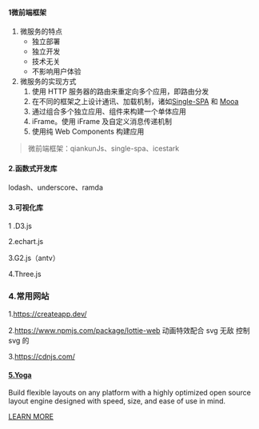#### 1微前端框架

1. 微服务的特点
   - 独立部署
   - 独立开发
   - 技术无关
   - 不影响用户体验
2. 微服务的实现方式
   1. 使用 HTTP 服务器的路由来重定向多个应用，即路由分发
   2. 在不同的框架之上设计通讯、加载机制，诸如[Single-SPA](https://link.zhihu.com/?target=https%3A//github.com/CanopyTax/single-spa) 和 [Mooa](https://link.zhihu.com/?target=https%3A//github.com/phodal/mooa)
   3. 通过组合多个独立应用、组件来构建一个单体应用
   4. iFrame。使用 iFrame 及自定义消息传递机制
   5. 使用纯 Web Components 构建应用

> 微前端框架：qiankunJs、single-spa、icestark

#### 2.函数式开发库

lodash、underscore、ramda

#### 3.可视化库

1 .D3.js

2.echart.js

3.G2.js（antv）

4.Three.js 

### 4.常用网站

1.https://createapp.dev/

2.https://www.npmjs.com/package/lottie-web 动画特效配合 svg 无敌 控制svg 的

3.https://cdnjs.com/



#### [5.Yoga](https://yogalayout.com/) 

Build flexible layouts on any platform with a highly optimized open source layout engine designed with speed, size, and ease of use in mind.

[LEARN MORE](https://yogalayout.com/docs)
